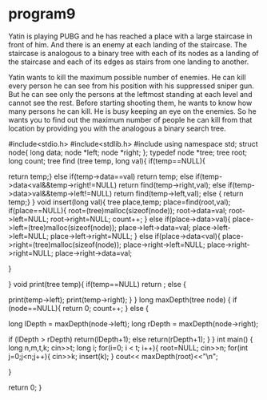 # program9
Yatin is playing PUBG and he has reached a place with a large staircase in front of him.
And there is an enemy at each landing of the staircase.
The staircase is analogous to a binary tree with each of its nodes as a landing of the
staircase and each of its edges as stairs from one landing to another.

Yatin wants to kill the maximum possible number of enemies. He can kill every person
he can see from his position with his suppressed sniper gun. But he can see only the
persons at the leftmost standing at each level and cannot see the rest.
Before starting shooting them, he wants to know how many persons he can kill. He is
busy keeping an eye on the enemies. So he wants you to find out the maximum
number of people he can kill from that location by providing you with the analogous
a binary search tree.

#include<stdio.h>
#include<stdlib.h>
#include <iostream>
using namespace std;
struct node{
long data;
node *left;
node *right;
};
typedef node *tree;
tree root;
long count;
tree find (tree temp, long val){
if(temp==NULL){

return temp;}
else if(temp->data==val) return temp;
else if(temp->data<val&&temp->right!=NULL) return find(temp->right,val);
else if(temp->data>val&&temp->left!=NULL) return find(temp->left,val);
else { return temp;}
}
void insert(long val){
tree place,temp;
place=find(root,val);
if(place==NULL){
root=(tree)malloc(sizeof(node));
root->data=val;
root->left=NULL;
root->right=NULL;
count++;
}
else if(place->data>val){
place->left=(tree)malloc(sizeof(node));
place->left->data=val;
place->left->left=NULL;
place->left->right=NULL;
}
else if(place->data<val){
place->right=(tree)malloc(sizeof(node));
place->right->left=NULL;
place->right->right=NULL;
place->right->data=val;

}

}
void print(tree temp){
if(temp==NULL) return ;
else {

print(temp->left);
print(temp->right);
}
}
long maxDepth(tree node)
{
if (node==NULL){
return 0;
count++;
}
else
{

long lDepth = maxDepth(node->left);
long rDepth = maxDepth(node->right);

if (lDepth > rDepth)
return(lDepth+1);
else
return(rDepth+1);
}
}
int main()
{
long n,m,t,k;
cin>>t;
long i;
for(i=0; i < t; i++){
root=NULL;
cin>>n;
for(int j=0;j<n;j++){
cin>>k;
insert(k);
}
cout<< maxDepth(root)<<"\n";

}

return 0;
}
